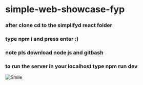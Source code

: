 # simple-web-showcase-fyp
### after clone cd to the simplifyd react folder
### type npm i and press enter :)
### note pls download node js and gitbash

### to run the server in your localhost type npm run dev

![Smile](https://preview.redd.it/08kqgn4ad6511.png?auto=webp&s=cd6816bd115dc0d2d1878e7a17302b0cc2d0c07e)
